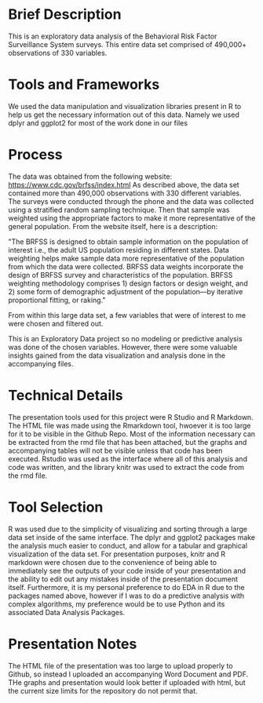 # Brief Description
This is an exploratory data analysis of the  Behavioral Risk Factor Surveillance System surveys. This entire data set comprised of 490,000+ observations of 330 variables. 

# Tools and Frameworks 
We used the data manipulation and visualization libraries present in R to help us get the necessary information out of this data. 
Namely we used dplyr and ggplot2 for most of the work done in our files

# Process

The data was obtained from the following website: https://www.cdc.gov/brfss/index.html
As described above, the data set contained more than 490,000 observations with 330 different variables.
The surveys were conducted through the phone and the data was collected using a stratified random sampling technique. Then that sample was weighted using
the appropriate factors to make it more representative of the general population. From the website itself, here is a description:

"The BRFSS is designed to obtain sample information on the population of interest i.e., the adult US population
residing in different states. Data weighting helps make sample data more representative of the population from
which the data were collected. BRFSS data weights incorporate the design of BRFSS survey and characteristics of the
population. BRFSS weighting methodology comprises 1) design factors or design weight, and 2) some form of demographic
adjustment of the population—by iterative proportional fitting, or raking."

From within this large data set, a few variables that were of interest to me were chosen and filtered out. 

This is an Exploratory Data project so no modeling or predictive analysis was done of the chosen variables. However, there were some valuable insights gained from the data visualization and analysis done in the accompanying files. 

# Technical Details
The presentation tools used for this project were R Studio and R Markdown. The HTML file was made using the Rmarkdown tool, hwoever it is too large for it to be visible in the Github Repo. Most of the information necessary can be extracted from the rmd file that has been attached, but the graphs and accompanying tables will not be visible unless that code has been executed. Rstudio was used as the interface where all of this analysis and code was written, and the library knitr was used to extract the code from the rmd file. 

# Tool Selection
R was used due to the simplicity of visualizing and sorting through a large data set inside of the same interface. The dplyr and ggplot2 packages make the analysis much easier to conduct, and allow for a tabular and graphical visualization of the data set. For presentation purposes, knitr and R markdown were chosen due to the convenience of being able to immediately see the outputs of your code inside of your presentation and the ability to edit out any mistakes inside of the presentation document itself. Furthermore, it is my personal preference to do EDA in R due to the packages named above, however if I was to do a predictive analysis with complex algorithms, my preference would be to use Python and its associated Data Analysis Packages. 

# Presentation Notes
The HTML file of the presentation was too large to upload properly to Github, so instead I uploaded an accompanying Word Document and PDF. THe graphs and presentation would look better if uploaded with html, but the current size limits for the repository do not permit that. 
